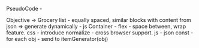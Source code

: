 PseudoCode -

Objective ->
Grocery list - equally spaced, similar blocks with content from json => generate dynamically - js
Container - flex - space between, wrap feature.
css - introduce normalize - cross browser support.
js - json const - for each obj - send to itemGenerator(obj)

